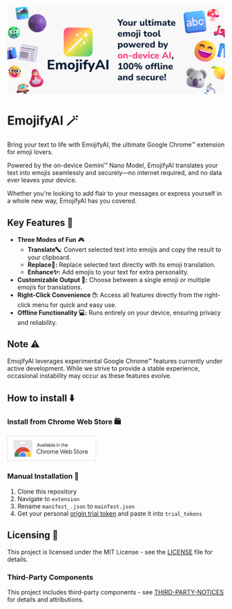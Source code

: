 ![Banner](assets/marquee.jpg)
# EmojifyAI 🪄
Bring your text to life with EmojifyAI, the ultimate Google Chrome™ extension for emoji lovers.

Powered by the on-device Gemini™ Nano Model, EmojifyAI translates your text into emojis seamlessly and securely—no internet required, and no data ever leaves your device.

Whether you're looking to add flair to your messages or express yourself in a whole new way, EmojifyAI has you covered.

## Key Features 🎯
- **Three Modes of Fun** 🎮
    - **Translate🔤:** Convert selected text into emojis and copy the result to your clipboard.
    - **Replace🔁:** Replace selected text directly with its emoji translation.
    - **Enhance✨:** Add emojis to your text for extra personality.
- **Customizable Output 🎨:** Choose between a single emoji or multiple emojis for translations.
- **Right-Click Convenience 🖱️:** Access all features directly from the right-click menu for quick and easy use.
- **Offline Functionality 💻:** Runs entirely on your device, ensuring privacy and reliability.

## Note ⚠️
EmojifyAI leverages experimental Google Chrome™ features currently under active development. While we strive to provide a stable experience, occasional instability may occur as these features evolve.

## How to install ⬇️
### Install from Chrome Web Store 🛍️
[![Chrome Webstore Badge](assets/ChromeWebStoreBadge.png)](https://chromewebstore.google.com/)

### Manual Installation 🔧
1. Clone this repository
2. Navigate to `extension`
3. Rename `manifest_.json` to `mainfest.json`
4. Get your personal [origin trial token](https://developer.chrome.com/origintrials/#/view_trial/320318523496726529) and paste it into `trial_tokens`

## Licensing 📜

This project is licensed under the MIT License - see the [LICENSE](LICENSE) file for details.

### Third-Party Components
This project includes third-party components - see [THIRD-PARTY-NOTICES](THIRD-PARTY-NOTICES.txt) for details and attributions.